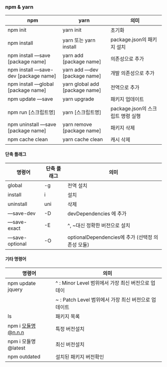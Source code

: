 ### npm & yarn

npm	|yarn	|의미  
-----|-----|------
npm init	|yarn init	|초기화  
npm install	|yarn 또는 yarn install	|package.json의 패키지 설치  
npm install —save [package name]	|yarn add [package name]	|의존성으로 추가  
npm install —save-dev [package name]	|yarn add —dev [package name]	|개발 의존성으로 추가  
npm install —global [package name]	|yarn global add [package name]	|전역으로 추가  
npm update —save	|yarn upgrade	|패키지 업데이트  
npm run [스크립트명]	|yarn [스크립트명]	|package.json의 스크립트 명령 실행  
npm uninstall —save [package name]	|yarn remove [package name]	|패키지 삭제  
npm cache clean	|yarn cache clean	|캐시 삭제  

#### 단축 플래그
명령어	|단축 플래그	|의미  
------|-----------|-----
global	|-g	|전역 설치  
install	|i	|설치  
uninstall	|uni	|삭제  
—save-dev	|-D	|devDependencies 에 추가  
—save-exact	|-E	|^, ~대신 정확한 버전으로 설치  
—save-optional	|-O	|optionalDependencies에 추가 (선택정 의존성 모듈)  

#### 기타 명령어
명령어	|의미  
------|----
npm update jquery	|^ : Minor Level 범위에서 가장 최신 버전으로 업데이  
| |~ : Patch Level 범위에서 가장 최신 버전으로 업데이트  
ls	|패키지 목록  
npm i 모듈명@n.n.n	|특정 버전설치  
npm i 모듈명@latest	|최신 버전설치  
npm outdated	|설치된 패키지 버전확인  
